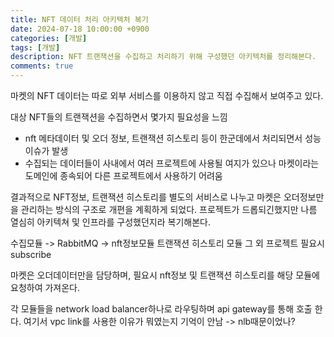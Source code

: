 ```yaml
---
title: NFT 데이터 처리 아키텍처 복기
date: 2024-07-18 10:00:00 +0900
categories: [개발]
tags: [개발]
description: NFT 트랜잭션을 수집하고 처리하기 위해 구성했던 아키텍처를 정리해본다.
comments: true
---
```


마켓의 NFT 데이터는 따로 외부 서비스를 이용하지 않고 직접 수집해서 보여주고 있다.

대상 NFT들의 트랜잭션을 수집하면서 몇가지 필요성을 느낌

- nft 메타데이터 및 오더 정보, 트랜잭션 히스토리 등이 한군데에서 처리되면서 성능이슈가 발생
- 수집되는 데이터들이 사내에서 여러 프로젝트에 사용될 여지가 있으나 마켓이라는 도메인에 종속되어 다른 프로젝트에서 사용하기 어려움

결과적으로 NFT정보, 트랜잭션 히스토리를 별도의 서비스로 나누고
마켓은 오더정보만을 관리하는 방식의 구조로 개편을 계획하게 되었다.
프로젝트가 드롭되긴했지만 나름 열심히 아키텍쳐 및 인프라를 구성했던지라 복기해본다.

수집모듈 -> RabbitMQ -> nft정보모듈
트랜잭션 히스토리 모듈
그 외 프로젝트 필요시 subscribe

마켓은 오더데이터만을 담당하며, 필요시 nft정보 및 트랜잭션 히스토리를 해당 모듈에 요청하여 가져온다.

각 모듈들을 network load balancer하나로 라우팅하며 api gateway를 통해 호출 한다.
여기서 vpc link를 사용한 이유가 뭐였는지 기억이 안남 -> nlb때문이었나?
